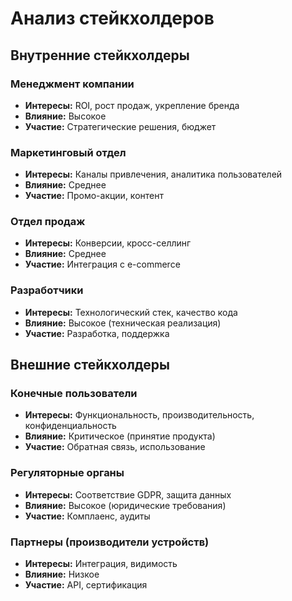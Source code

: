 # Анализ стейкхолдеров

## Внутренние стейкхолдеры

### Менеджмент компании
- **Интересы:** ROI, рост продаж, укрепление бренда
- **Влияние:** Высокое
- **Участие:** Стратегические решения, бюджет

### Маркетинговый отдел
- **Интересы:** Каналы привлечения, аналитика пользователей
- **Влияние:** Среднее
- **Участие:** Промо-акции, контент

### Отдел продаж
- **Интересы:** Конверсии, кросс-селлинг
- **Влияние:** Среднее
- **Участие:** Интеграция с e-commerce

### Разработчики
- **Интересы:** Технологический стек, качество кода
- **Влияние:** Высокое (техническая реализация)
- **Участие:** Разработка, поддержка

## Внешние стейкхолдеры

### Конечные пользователи
- **Интересы:** Функциональность, производительность, конфиденциальность
- **Влияние:** Критическое (принятие продукта)
- **Участие:** Обратная связь, использование

### Регуляторные органы
- **Интересы:** Соответствие GDPR, защита данных
- **Влияние:** Высокое (юридические требования)
- **Участие:** Комплаенс, аудиты

### Партнеры (производители устройств)
- **Интересы:** Интеграция, видимость
- **Влияние:** Низкое
- **Участие:** API, сертификация